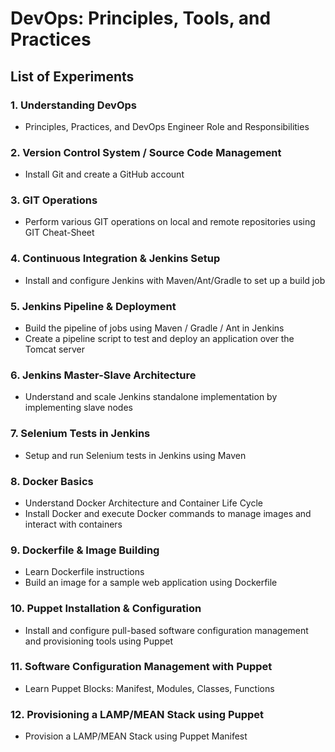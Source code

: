 # DevOps: Principles, Tools, and Practices  

## List of Experiments  

### **1. Understanding DevOps**  
- Principles, Practices, and DevOps Engineer Role and Responsibilities  

### **2. Version Control System / Source Code Management**  
- Install Git and create a GitHub account  

### **3. GIT Operations**  
- Perform various GIT operations on local and remote repositories using GIT Cheat-Sheet  

### **4. Continuous Integration & Jenkins Setup**  
- Install and configure Jenkins with Maven/Ant/Gradle to set up a build job  

### **5. Jenkins Pipeline & Deployment**  
- Build the pipeline of jobs using Maven / Gradle / Ant in Jenkins  
- Create a pipeline script to test and deploy an application over the Tomcat server  

### **6. Jenkins Master-Slave Architecture**  
- Understand and scale Jenkins standalone implementation by implementing slave nodes  

### **7. Selenium Tests in Jenkins**  
- Setup and run Selenium tests in Jenkins using Maven  

### **8. Docker Basics**  
- Understand Docker Architecture and Container Life Cycle  
- Install Docker and execute Docker commands to manage images and interact with containers  

### **9. Dockerfile & Image Building**  
- Learn Dockerfile instructions  
- Build an image for a sample web application using Dockerfile  

### **10. Puppet Installation & Configuration**  
- Install and configure pull-based software configuration management and provisioning tools using Puppet  

### **11. Software Configuration Management with Puppet**  
- Learn Puppet Blocks: Manifest, Modules, Classes, Functions  

### **12. Provisioning a LAMP/MEAN Stack using Puppet**  
- Provision a LAMP/MEAN Stack using Puppet Manifest  

